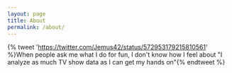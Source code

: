 ```yaml
---
layout: page
title: About
permalink: /about/
---
```


{% tweet 'https://twitter.com/Jemus42/status/572953179215810561' %}When people ask me what I do for fun, I don't know how I feel about "I analyze as much TV show data as I can get my hands on"{% endtweet %}

